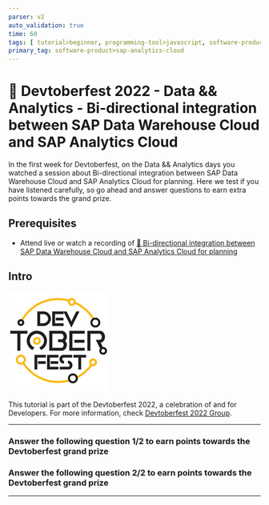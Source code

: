 ```yaml
---
parser: v2
auto_validation: true
time: 60
tags: [ tutorial>beginner, programming-tool>javascript, software-product-function>sap-analytics-cloud\,-analytics-designer]
primary_tag: software-product>sap-analytics-cloud
---
```


# 🔵 Devtoberfest 2022 - Data && Analytics - Bi-directional integration between SAP Data Warehouse Cloud and SAP Analytics Cloud
<!-- description --> In the first week for Devtoberfest, on the Data && Analytics days you watched a session about Bi-directional integration between SAP Data Warehouse Cloud and SAP Analytics Cloud for planning. Here we test if you have listened carefully, so go ahead and answer questions to earn extra points towards the grand prize.

## Prerequisites
 - Attend live or watch a recording of [🔵 Bi-directional integration between SAP Data Warehouse Cloud and SAP Analytics Cloud for planning](https://groups.community.sap.com/t5/devtoberfest/bi-directional-integration-between-sap-data-warehouse-cloud-and/ec-p/9392#M52)



## Intro
![Devtoberfest](Devtoberfest.jpg)

This tutorial is part of the Devtoberfest 2022, a celebration of and for Developers. For more information, check [Devtoberfest 2022 Group](https://groups.community.sap.com/t5/devtoberfest/gh-p/Devtoberfest).

---

### Answer the following question 1/2 to earn points towards the Devtoberfest grand prize




### Answer the following question 2/2 to earn points towards the Devtoberfest grand prize




---
